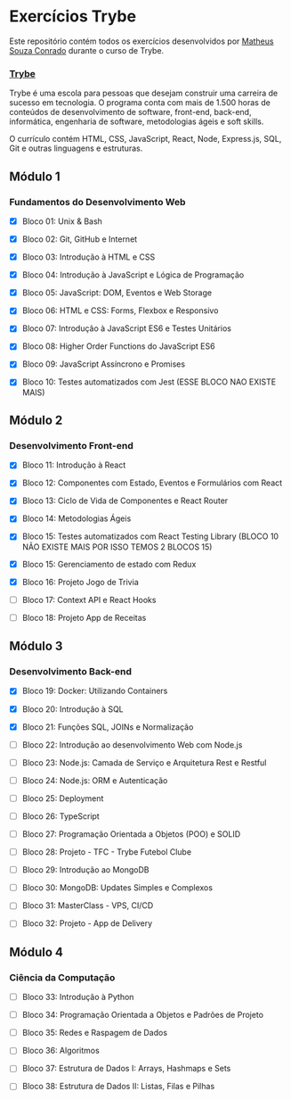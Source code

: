# Exercícios Trybe
Este repositório contém todos os exercícios desenvolvidos por [Matheus Souza Conrado](https://www.linkedin.com/in/msconrado/) durante o curso de Trybe.

### [Trybe](https://www.betrybe.com/) 

Trybe é uma escola para pessoas que desejam construir uma carreira de sucesso em tecnologia. O programa conta com mais de 1.500 horas de conteúdos de desenvolvimento de software, front-end, back-end, informática, engenharia de software, metodologias ágeis e soft skills.

O currículo contém HTML, CSS, JavaScript, React, Node, Express.js, SQL, Git e outras linguagens e estruturas.

## Módulo 1 

### Fundamentos do Desenvolvimento Web

- [X] Bloco 01:  Unix & Bash 

- [X] Bloco 02:  Git, GitHub e Internet 

- [X] Bloco 03:  Introdução à HTML e CSS

- [X] Bloco 04:  Introdução à JavaScript e Lógica de Programação

- [X] Bloco 05:  JavaScript: DOM, Eventos e Web Storage

- [X] Bloco 06:  HTML e CSS: Forms, Flexbox e Responsivo

- [X] Bloco 07:  Introdução à JavaScript ES6 e Testes Unitários

- [X] Bloco 08:  Higher Order Functions do JavaScript ES6

- [X] Bloco 09:  JavaScript Assíncrono e Promises

- [X] Bloco 10:  Testes automatizados com Jest (ESSE BLOCO NAO EXISTE MAIS)

## Módulo 2
    
### Desenvolvimento Front-end
    
- [X] Bloco 11:  Introdução à React

- [X] Bloco 12:  Componentes com Estado, Eventos e Formulários com React

- [X] Bloco 13:  Ciclo de Vida de Componentes e React Router

- [X] Bloco 14:  Metodologias Ágeis

- [X] Bloco 15:  Testes automatizados com React Testing Library (BLOCO 10 NÃO EXISTE MAIS POR ISSO TEMOS 2 BLOCOS 15)

- [X] Bloco 15:  Gerenciamento de estado com Redux

- [X] Bloco 16:  Projeto Jogo de Trivia

- [ ] Bloco 17:  Context API e React Hooks

- [ ] Bloco 18:  Projeto App de Receitas

## Módulo 3
    
### Desenvolvimento Back-end
  
- [X] Bloco 19:  Docker: Utilizando Containers

- [X] Bloco 20:  Introdução à SQL

- [X] Bloco 21:  Funções SQL, JOINs e Normalização

- [ ] Bloco 22:  Introdução ao desenvolvimento Web com Node.js

- [ ] Bloco 23:  Node.js: Camada de Serviço e Arquitetura Rest e Restful

- [ ] Bloco 24:  Node.js: ORM e Autenticação

- [ ] Bloco 25:  Deployment

- [ ] Bloco 26:  TypeScript

- [ ] Bloco 27:  Programação Orientada a Objetos (POO) e SOLID

- [ ] Bloco 28:  Projeto - TFC - Trybe Futebol Clube

- [ ] Bloco 29:  Introdução ao MongoDB

- [ ] Bloco 30:  MongoDB: Updates Simples e Complexos

- [ ] Bloco 31:  MasterClass - VPS, CI/CD

- [ ] Bloco 32:  Projeto - App de Delivery

## Módulo 4
    
### Ciência da Computação

- [ ] Bloco 33:  Introdução à Python

- [ ] Bloco 34:  Programação Orientada a Objetos e Padrões de Projeto

- [ ] Bloco 35:  Redes e Raspagem de Dados

- [ ] Bloco 36:  Algoritmos 

- [ ] Bloco 37:  Estrutura de Dados I: Arrays, Hashmaps e Sets

- [ ] Bloco 38:  Estrutura de Dados II: Listas, Filas e Pilhas
